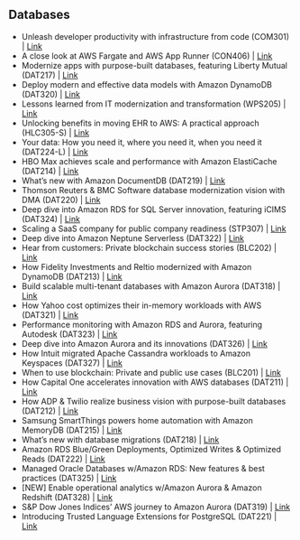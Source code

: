 ## Databases

- Unleash developer productivity with infrastructure from code (COM301) | [Link](https://www.youtube.com/watch?v=RmwKBPCo7o4&list=PL2yQDdvlhXf_BXR1wcAIn558ejhKhy-JV)
- A close look at AWS Fargate and AWS App Runner (CON406) | [Link](https://www.youtube.com/watch?v=MZBbhqt6bQs&list=PL2yQDdvlhXf_BXR1wcAIn558ejhKhy-JV&index=2&pp=iAQB)
- Modernize apps with purpose-built databases, featuring Liberty Mutual (DAT217) | [Link](https://www.youtube.com/watch?v=V-DiplATdi0&list=PL2yQDdvlhXf_BXR1wcAIn558ejhKhy-JV&index=3&pp=iAQB)
- Deploy modern and effective data models with Amazon DynamoDB (DAT320) | [Link](https://www.youtube.com/watch?v=SC-YAPgJpms&list=PL2yQDdvlhXf_BXR1wcAIn558ejhKhy-JV&index=4&pp=iAQB)
- Lessons learned from IT modernization and transformation (WPS205) | [Link](https://www.youtube.com/watch?v=SC-YAPgJpms&list=PL2yQDdvlhXf_BXR1wcAIn558ejhKhy-JV&index=4&pp=iAQB)
- Unlocking benefits in moving EHR to AWS: A practical approach (HLC305-S) | [Link](https://www.youtube.com/watch?v=-6lDFdYXPck&list=PL2yQDdvlhXf_BXR1wcAIn558ejhKhy-JV&index=6&pp=iAQB)
- Your data: How you need it, where you need it, when you need it (DAT224-L) | [Link](https://www.youtube.com/watch?v=AJlsAin7_rQ&list=PL2yQDdvlhXf_BXR1wcAIn558ejhKhy-JV&index=7&pp=iAQB)
- HBO Max achieves scale and performance with Amazon ElastiCache (DAT214) | [Link](https://www.youtube.com/watch?v=21ERBJjjaX8&list=PL2yQDdvlhXf_BXR1wcAIn558ejhKhy-JV&index=8&pp=iAQB)
- What’s new with Amazon DocumentDB (DAT219) | [Link](https://www.youtube.com/watch?v=Eg0tJEAZVhU&list=PL2yQDdvlhXf_BXR1wcAIn558ejhKhy-JV&index=9&pp=iAQB)
- Thomson Reuters & BMC Software database modernization vision with DMA (DAT220) | [Link](https://www.youtube.com/watch?v=nX86fAjKAu8&list=PL2yQDdvlhXf_BXR1wcAIn558ejhKhy-JV&index=10&pp=iAQB)
- Deep dive into Amazon RDS for SQL Server innovation, featuring iCIMS (DAT324) | [Link](https://www.youtube.com/watch?v=-fOttRL6nB0&list=PL2yQDdvlhXf_BXR1wcAIn558ejhKhy-JV&index=11&pp=iAQB)
- Scaling a SaaS company for public company readiness (STP307) | [Link](https://www.youtube.com/watch?v=LL9r7-Q13kY&list=PL2yQDdvlhXf_BXR1wcAIn558ejhKhy-JV&index=12&pp=iAQB)
- Deep dive into Amazon Neptune Serverless (DAT322) | [Link](https://www.youtube.com/watch?v=WwuAfTpL7ww&list=PL2yQDdvlhXf_BXR1wcAIn558ejhKhy-JV&index=13&pp=iAQB)
- Hear from customers: Private blockchain success stories (BLC202) | [Link](https://www.youtube.com/watch?v=4tGoH4ST8tM&list=PL2yQDdvlhXf_BXR1wcAIn558ejhKhy-JV&index=14&pp=iAQB)
- How Fidelity Investments and Reltio modernized with Amazon DynamoDB (DAT213) | [Link](https://www.youtube.com/watch?v=QUpV5MDu4Ys&list=PL2yQDdvlhXf_BXR1wcAIn558ejhKhy-JV&index=15&pp=iAQB)
- Build scalable multi-tenant databases with Amazon Aurora (DAT318) | [Link](https://www.youtube.com/watch?v=tWRhDxcMLYo&list=PL2yQDdvlhXf_BXR1wcAIn558ejhKhy-JV&index=16&pp=iAQB)
- How Yahoo cost optimizes their in-memory workloads with AWS (DAT321) | [Link](https://www.youtube.com/watch?v=jEwrcpq2mLM&list=PL2yQDdvlhXf_BXR1wcAIn558ejhKhy-JV&index=17&pp=iAQB)
- Performance monitoring with Amazon RDS and Aurora, featuring Autodesk (DAT323) | [Link](https://www.youtube.com/watch?v=wokRbwK4YLo&list=PL2yQDdvlhXf_BXR1wcAIn558ejhKhy-JV&index=18&pp=iAQB)
- Deep dive into Amazon Aurora and its innovations (DAT326) | [Link](https://www.youtube.com/watch?v=pzZydB78Eyc&list=PL2yQDdvlhXf_BXR1wcAIn558ejhKhy-JV&index=19&pp=iAQB)
- How Intuit migrated Apache Cassandra workloads to Amazon Keyspaces (DAT327) | [Link](https://www.youtube.com/watch?v=AjsKP0Key6U&list=PL2yQDdvlhXf_BXR1wcAIn558ejhKhy-JV&index=20&pp=iAQB)
- When to use blockchain: Private and public use cases (BLC201) | [Link](https://www.youtube.com/watch?v=zf4ziaLYBnE&list=PL2yQDdvlhXf_BXR1wcAIn558ejhKhy-JV&index=21&pp=iAQB)
- How Capital One accelerates innovation with AWS databases (DAT211) | [Link](https://www.youtube.com/watch?v=hnazVOqbLHo&list=PL2yQDdvlhXf_BXR1wcAIn558ejhKhy-JV&index=22&pp=iAQB)
- How ADP & Twilio realize business vision with purpose-built databases (DAT212) | [Link](https://www.youtube.com/watch?v=YTFnclzd3dA&list=PL2yQDdvlhXf_BXR1wcAIn558ejhKhy-JV&index=23&pp=iAQB)
- Samsung SmartThings powers home automation with Amazon MemoryDB (DAT215) | [Link](https://www.youtube.com/watch?v=xQL31uZ7rVY&list=PL2yQDdvlhXf_BXR1wcAIn558ejhKhy-JV&index=24&pp=iAQB)
- What’s new with database migrations (DAT218) | [Link](https://www.youtube.com/watch?v=IYcI_Xo45zo&list=PL2yQDdvlhXf_BXR1wcAIn558ejhKhy-JV&index=25&pp=iAQB)
- Amazon RDS Blue/Green Deployments, Optimized Writes & Optimized Reads (DAT222) | [Link](https://www.youtube.com/watch?v=hRNG_qCW_l0&list=PL2yQDdvlhXf_BXR1wcAIn558ejhKhy-JV&index=26&pp=iAQB)
- Managed Oracle Databases w/Amazon RDS: New features & best practices (DAT325) | [Link](https://www.youtube.com/watch?v=eWlgvtk6BpQ&list=PL2yQDdvlhXf_BXR1wcAIn558ejhKhy-JV&index=27&pp=iAQB)
- [NEW] Enable operational analytics w/Amazon Aurora & Amazon Redshift (DAT328) | [Link](https://www.youtube.com/watch?v=H4JRz5yv694&list=PL2yQDdvlhXf_BXR1wcAIn558ejhKhy-JV&index=28&pp=iAQB)
- S&P Dow Jones Indices’ AWS journey to Amazon Aurora (DAT319) | [Link](https://www.youtube.com/watch?v=viOkXelvBsg&list=PL2yQDdvlhXf_BXR1wcAIn558ejhKhy-JV&index=29&pp=iAQB)
- Introducing Trusted Language Extensions for PostgreSQL (DAT221) | [Link](https://www.youtube.com/watch?v=gejPKbPQh74&list=PL2yQDdvlhXf_BXR1wcAIn558ejhKhy-JV&index=30&pp=iAQB)